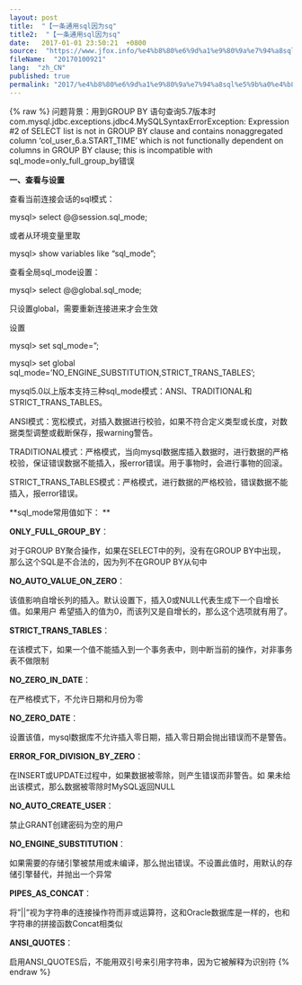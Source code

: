 ```yaml
---
layout: post
title:  "【一条通用sql因为sq"
title2:  "【一条通用sql因为sq"
date:   2017-01-01 23:50:21  +0800
source:  "https://www.jfox.info/%e4%b8%80%e6%9d%a1%e9%80%9a%e7%94%a8sql%e5%9b%a0%e4%b8%basq.html"
fileName:  "20170100921"
lang:  "zh_CN"
published: true
permalink: "2017/%e4%b8%80%e6%9d%a1%e9%80%9a%e7%94%a8sql%e5%9b%a0%e4%b8%basq.html"
---
```

{% raw %}
问题背景：用到GROUP BY 语句查询5.7版本时com.mysql.jdbc.exceptions.jdbc4.MySQLSyntaxErrorException: Expression #2 of SELECT list is not in GROUP BY clause and contains nonaggregated column ‘col_user_6.a.START_TIME’ which is not functionally dependent on columns in GROUP BY clause; this is incompatible with sql_mode=only_full_group_by错误

**一、查看与设置**

查看当前连接会话的sql模式：

mysql> select @@session.sql_mode;

或者从环境变量里取

mysql> show variables like “sql_mode”;

查看全局sql_mode设置：

mysql> select @@global.sql_mode; 

只设置global，需要重新连接进来才会生效

设置

mysql> set sql_mode=”;

mysql> set global sql_mode=’NO_ENGINE_SUBSTITUTION,STRICT_TRANS_TABLES’;

mysql5.0以上版本支持三种sql_mode模式：ANSI、TRADITIONAL和STRICT_TRANS_TABLES。 

ANSI模式：宽松模式，对插入数据进行校验，如果不符合定义类型或长度，对数据类型调整或截断保存，报warning警告。 

TRADITIONAL模式：严格模式，当向mysql数据库插入数据时，进行数据的严格校验，保证错误数据不能插入，报error错误。用于事物时，会进行事物的回滚。 

STRICT_TRANS_TABLES模式：严格模式，进行数据的严格校验，错误数据不能插入，报error错误。 

**sql_mode常用值如下： **

**ONLY_FULL_GROUP_BY**：

对于GROUP BY聚合操作，如果在SELECT中的列，没有在GROUP BY中出现，那么这个SQL是不合法的，因为列不在GROUP BY从句中

**NO_AUTO_VALUE_ON_ZERO**：

该值影响自增长列的插入。默认设置下，插入0或NULL代表生成下一个自增长值。如果用户 希望插入的值为0，而该列又是自增长的，那么这个选项就有用了。

**STRICT_TRANS_TABLES**：

在该模式下，如果一个值不能插入到一个事务表中，则中断当前的操作，对非事务表不做限制

**NO_ZERO_IN_DATE**：

在严格模式下，不允许日期和月份为零

**NO_ZERO_DATE**：

设置该值，mysql数据库不允许插入零日期，插入零日期会抛出错误而不是警告。

**ERROR_FOR_DIVISION_BY_ZERO**：

在INSERT或UPDATE过程中，如果数据被零除，则产生错误而非警告。如 果未给出该模式，那么数据被零除时MySQL返回NULL

**NO_AUTO_CREATE_USER**：

禁止GRANT创建密码为空的用户

**NO_ENGINE_SUBSTITUTION**：

如果需要的存储引擎被禁用或未编译，那么抛出错误。不设置此值时，用默认的存储引擎替代，并抛出一个异常

**PIPES_AS_CONCAT**：

将”||”视为字符串的连接操作符而非或运算符，这和Oracle数据库是一样的，也和字符串的拼接函数Concat相类似

**ANSI_QUOTES**：

启用ANSI_QUOTES后，不能用双引号来引用字符串，因为它被解释为识别符
{% endraw %}